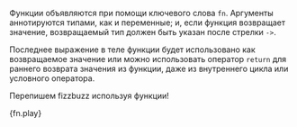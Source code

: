 Функции объявляются при помощи ключевого слова `fn`. Аргументы аннотируются
типами, как и переменные; и, если функция возвращает значение, возвращаемый
тип должен быть указан после стрелки `->`.

Последнее выражение в теле функции будет использовано как возвращаемое значение
или можно использовать оператор `return` для раннего возврата
значения из функции, даже из внутреннего цикла или условного оператора.

Перепишем fizzbuzz используя функции!

{fn.play}
